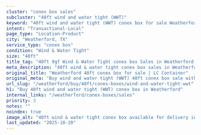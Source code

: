 ```yaml
---
cluster: "conex box sales"
subcluster: "40ft wind and water tight (WWT)"
keyword: "40ft wind and water tight (WWT) conex box for sale Weatherford, TX"
intent: "Transactional-Local"
page_type: "Location-Product"
city: "Weatherford, TX"
service_type: "conex box"
condition: "Wind & Water Tight"
size: "40ft"
title_tag: "40ft 9gf Wind & Water Tight conex box Sales in Weatherford | LC Container"
meta_description: "40ft wind & water tight conex box sales in Weatherford. Fast delivery, competitive pricing. Serving conex boxes area. Quote ID: FUC. Call (214) 524-4168 for your free quote today."
original_title: "Weatherford 40ft conex box for sale | LC Container"
original_meta: "Buy wind and water tight (WWT) 40ft conex box sale with local delivery in Weatherford, TX. LC Container — local Since 2003. Request a fast quote today."
url_slug: "/weatherford/buy/40ft/conex-boxes/wind-and-water-tight-wwt"
h1: "Buy 40ft wind and water tight (WWT) conex box in Weatherford"
internal_links: "/weatherford/conex-boxes/sales"
priority: 3
notes: ""
noindex: true
image_alt: "40ft wind & water tight conex box available for delivery in Weatherford"
last_updated: "2025-10-20"
---
```


<!-- TODO: Add unique city/inventory copy, images, and internal links here. -->
